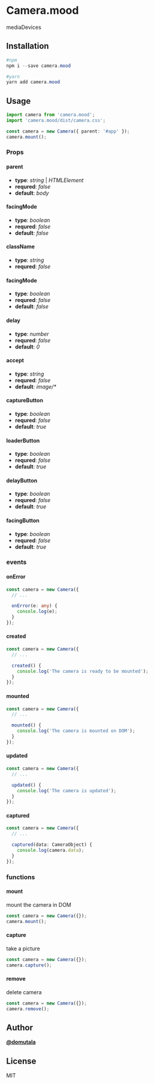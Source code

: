 # Camera.mood

mediaDevices

## Installation

```PowerShell
#npm
npm i --save camera.mood

#yarn
yarn add camera.mood
```

## Usage

```typescript
import camera from 'camera.mood';
import 'camera.mood/dist/camera.css';

const camera = new Camera({ parent: '#app' });
camera.mount();
```

### Props

#### parent

- **type**: _string_ | _HTMLElement_
- **requred**: _false_
- **default**: _body_

#### facingMode

- **type**: _boolean_
- **requred**: _false_
- **default**: _false_

#### className

- **type**: _string_
- **requred**: _false_

#### facingMode

- **type**: _boolean_
- **requred**: _false_
- **default**: _false_

#### delay

- **type**: _number_
- **requred**: _false_
- **default**: _0_

#### accept

- **type**: _string_
- **requred**: _false_
- **default**: _image/\*_

#### captureButton

- **type**: _boolean_
- **requred**: _false_
- **default**: _true_

#### loaderButton

- **type**: _boolean_
- **requred**: _false_
- **default**: _true_

#### delayButton

- **type**: _boolean_
- **requred**: _false_
- **default**: _true_

#### facingButton

- **type**: _boolean_
- **requred**: _false_
- **default**: _true_

### events

#### onError

```typescript
const camera = new Camera({
  // ...

  onError(e: any) {
    console.log(e);
  }
});
```

#### created

```typescript
const camera = new Camera({
  // ...

  created() {
    console.log('The camera is ready to be mounted');
  }
});
```

#### mounted

```typescript
const camera = new Camera({
  // ...

  mounted() {
    console.log('The camera is mounted on DOM');
  }
});
```

#### updated

```typescript
const camera = new Camera({
  // ...

  updated() {
    console.log('The camera is updated');
  }
});
```

#### captured

```typescript
const camera = new Camera({
  // ...

  captured(data: CameraObject) {
    console.log(camera.data);
  }
});
```

### functions

#### mount

mount the camera in DOM

```typescript
const camera = new Camera({});
camera.mount();
```

#### capture

take a picture

```typescript
const camera = new Camera({});
camera.capture();
```

#### remove

delete camera

```typescript
const camera = new Camera({});
camera.remove();
```

## Author

**[@domutala](https://github.com/domutala)**

## License

MIT
